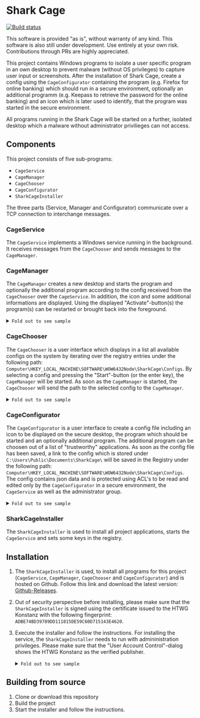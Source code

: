 # Shark Cage

[![Build status](https://ci.appveyor.com/api/projects/status/jxhrl395fvtjhwc6?svg=true)](https://ci.appveyor.com/project/SharkCagey/htwg-shark-cage)

This software is provided "as is", without warranty of any kind. This software is also still under development. Use entirely at your own risk. Contributions through PRs are highly appreciated.

This project contains Windows programs to isolate a user specific program in an own desktop to prevent malware (without OS privileges) to capture user input or screenshots.
After the installation of Shark Cage, create a config using the `CageConfigurator` containing the program (e.g. Firefox for online banking) which should run in a secure environment, optionally an additional programm (e.g. Keepass to retrieve the password for the online banking) and an icon which is later used to identify, that the program was started in the secure environment.

All programs running in the Shark Cage will be started on a further, isolated desktop which a malware without administrator privilieges can not access.

## Components

This project consists of five sub-programs:

* `CageService`
* `CageManager`
* `CageChooser`
* `CageConfigurator`
* `SharkCageInstaller`

 The three parts (Service, Manager and Configurator) communicate over a TCP connection to interchange messages.

### CageService

The `CageService` implements a Windows service running in the background. It receives messages from the `CageChooser` and sends messages to the `CageManager`.

### CageManager

The `CageManager` creates a new desktop and starts the program and optionally the additional program according to the config received from the `CageChooser` over the `CageService`. In addition, the icon and some additional informations are displayed. Using the displayed "Activate"-button(s) the program(s) can be restarted or brought back into the foreground.

<details><summary markdown="span"><code>Fold out to see sample</code></summary>

<img width="1680" alt="Screenshot CageManager" src="https://user-images.githubusercontent.com/1786772/43678602-914198ec-9816-11e8-8a75-0ac3032368e4.png">

</details>

### CageChooser

The `CageChooser` is a user interface which displays in a list all available configs on the system by iterating over the registry entries under the following path: `Computer\HKEY_LOCAL_MACHINE\SOFTWARE\WOW6432Node\SharkCage\Configs`. By selecting a config and pressing the "Start"-button (or the enter key), the `CageManager` will be started. As soon as the `CageManager` is started, the `CageChooser` will send the path to the selected config to the `CageManager`.

<details><summary markdown="span"><code>Fold out to see sample</code></summary>

<img width="500" alt="Screenshot CageChooser" src="https://user-images.githubusercontent.com/1786772/43733677-c50f6b72-99b5-11e8-9831-69556fd33246.png">

</details>

### CageConfigurator

The `CageConfigurator` is a user interface to create a config file including an icon to be displayed on the secure desktop, the program which should be started and an optionally additional program. The additional program can be choosen out of a list of "trustworthy" applications.
 As soon as the config file has been saved, a link to the config which is stored under `C:\Users\Public\Documents\SharkCage\` will be saved in the Registry under the following path: `Computer\HKEY_LOCAL_MACHINE\SOFTWARE\WOW6432Node\SharkCage\Configs`.
 The config contains json data and is protected using ACL's to be read and edited only by the `CageConfigurator` in a secure environment, the `CageService` as well as the administrator group.

<details><summary markdown="span"><code>Fold out to see sample</code></summary>

<img width="1680" alt="Screenshot CageConfigurator" src="https://user-images.githubusercontent.com/1786772/43733731-e88c2e50-99b5-11e8-84a5-860351997f55.png">

</details>

### SharkCageInstaller

The `SharkCageInstaller` is used to install all project applications, starts the `CageService` and sets some keys in the registry.

## Installation

1. The `SharkCageInstaller` is used, to install all programs for this project (`CageService`, `CageManager`, `CageChooser` and `CageConfigurator`) and is hosted on Github. Follow this link and download the latest version: [Github-Releases](https://github.com/SharkCagey/HTWG_shark_cage/releases).
1. Out of security perspective before installing, please make sure that the `SharkCageInstaller` is signed using the certificate issued to the HTWG Konstanz with the following fingerprint: `ADBE74BD39789DD111815DE59C60D715143E4620`.
1. Execute the installer and follow the instructions. For installing the service, the `SharkCageInstaller` needs to run with admininistration privileges. Please make sure that the "User Account Control"-dialog shows the HTWG Konstanz as the verified publisher.
   <details><summary markdown="span"><code>Fold out to see sample</code></summary>

   <img width="500" alt="Screenshot User Account Control dialog" src="https://user-images.githubusercontent.com/1786772/43678105-71343f90-980d-11e8-89f5-9a77c63b86fa.png">

   </details>

## Building from source

1. Clone or download this repository
1. Build the project
1. Start the installer and follow the instructions.
